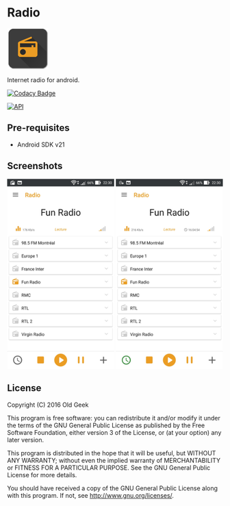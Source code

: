 # Radio
 ![Icône](/app/src/main/res/mipmap-xhdpi/ic_launcher.png)

Internet radio for android.


[![Codacy Badge](https://api.codacy.com/project/badge/grade/9e961f610d6d4d18a66ef6be68bccf20)](https://www.codacy.com/app/icare-slak/Radio2)

[![API](https://img.shields.io/badge/API-21%2B-brightgreen.svg?style=flat)](https://android-arsenal.com/api?level=21)

Pre-requisites
--------------

- Android SDK v21


Screenshots
-----------

<img alt="screenshot" src="/screenshot/01.jpg?raw=true" width="250px" />
<img alt="screenshot" src="/screenshot/02.jpg?raw=true" width="250px" />

License
-------

Copyright (C) 2016 Old Geek

This program is free software: you can redistribute it and/or modify
it under the terms of the GNU General Public License as published by
the Free Software Foundation, either version 3 of the License, or
(at your option) any later version.

This program is distributed in the hope that it will be useful,
but WITHOUT ANY WARRANTY; without even the implied warranty of
MERCHANTABILITY or FITNESS FOR A PARTICULAR PURPOSE.  See the
GNU General Public License for more details.

You should have received a copy of the GNU General Public License
along with this program.  If not, see <http://www.gnu.org/licenses/>.

